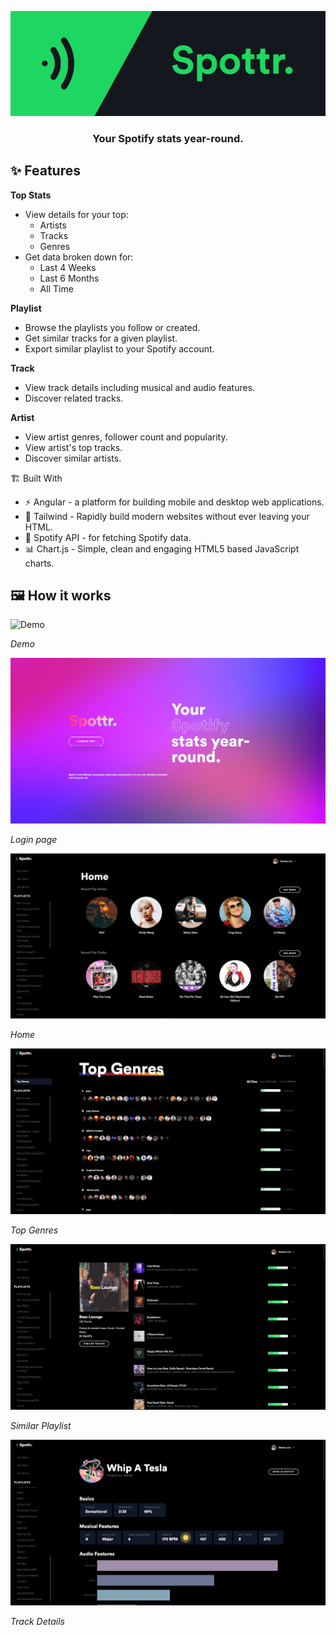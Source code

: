 <p align="center"><img src="https://raw.githubusercontent.com/Spiderpig86/spottr/master/src/assets/images/preview.png" ></p>
<h3 align="center">Your Spotify stats year-round.</h3>

## ✨ Features

**Top Stats**

- View details for your top:
  - Artists
  - Tracks
  - Genres
- Get data broken down for:
  - Last 4 Weeks
  - Last 6 Months
  - All Time

**Playlist**

- Browse the playlists you follow or created.
- Get similar tracks for a given playlist.
- Export similar playlist to your Spotify account.

**Track**

- View track details including musical and audio features.
- Discover related tracks.

**Artist**

- View artist genres, follower count and popularity.
- View artist's top tracks.
- Discover similar artists.

:building_construction: Built With

- :zap: Angular - a platform for building mobile and desktop web applications.
- :art: Tailwind - Rapidly build modern websites without ever leaving your HTML.
- :musical_note: Spotify API - for fetching Spotify data.
- :bar_chart: Chart.js - Simple, clean and engaging HTML5 based JavaScript charts.

## :framed_picture: How it works

![Demo](https://raw.githubusercontent.com/Spiderpig86/spottr/master/images/demo.gif)

*Demo*

![Login](https://raw.githubusercontent.com/Spiderpig86/spottr/master/images/login.jpg)

*Login page*

![Home](https://raw.githubusercontent.com/Spiderpig86/spottr/master/images/home.jpg)

*Home*

![Top Genres](https://raw.githubusercontent.com/Spiderpig86/spottr/master/images/genre.jpg)

*Top Genres*

![Similar Playlist](https://raw.githubusercontent.com/Spiderpig86/spottr/master/images/playlist.jpg)

*Similar Playlist*

![Track Details](https://raw.githubusercontent.com/Spiderpig86/spottr/master/images/track.jpg)

*Track Details*

